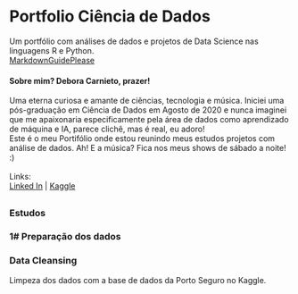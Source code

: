 # Portfolio Ciência de Dados
Um portfólio com análises de dados e projetos de Data Science nas linguagens R e Python.<br>[MarkdownGuidePlease](https://www.markdownguide.org/cheat-sheet/)<br>

#### Sobre mim? Debora Carnieto, prazer!
Uma eterna curiosa e amante de ciências, tecnologia e música. Iniciei uma pós-graduação em Ciência de Dados em Agosto de 2020 e nunca imaginei que me apaixonaria especificamente pela área de dados como aprendizado de máquina e IA, parece clichê, mas é real, eu adoro!<br> Este é o meu Portifólio onde estou reunindo meus estudos projetos com análise de dados. Ah! E a música? Fica nos meus shows de sábado a noite! :)<br><br>
Links:<br>
[Linked In](https://www.linkedin.com/in/debora-fernanda-carnieto/) | [Kaggle](https://www.kaggle.com/deboracarnieto)

##
### Estudos
### 1# Preparação dos dados
### Data Cleansing
Limpeza dos dados com a base de dados da Porto Seguro no Kaggle.<br>
